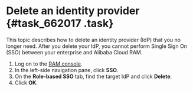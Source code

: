 # Delete an identity provider {#task_662017 .task}

This topic describes how to delete an identity provider \(IdP\) that you no longer need. After you delete your IdP, you cannot perform Single Sign On \(SSO\) between your enterprise and Alibaba Cloud RAM.

1.  Log on to the [RAM console](https://partners-intl.console.aliyun.com/#/ram).
2.  In the left-side navigation pane, click **SSO**.
3.  On the **Role-based SSO** tab, find the target IdP and click **Delete**.
4.  Click **OK**.

